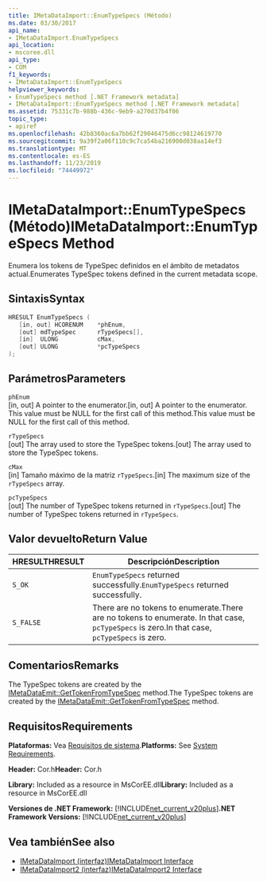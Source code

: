 ```yaml
---
title: IMetaDataImport::EnumTypeSpecs (Método)
ms.date: 03/30/2017
api_name:
- IMetaDataImport.EnumTypeSpecs
api_location:
- mscoree.dll
api_type:
- COM
f1_keywords:
- IMetaDataImport::EnumTypeSpecs
helpviewer_keywords:
- EnumTypeSpecs method [.NET Framework metadata]
- IMetaDataImport::EnumTypeSpecs method [.NET Framework metadata]
ms.assetid: 75331c7b-988b-436c-9eb9-a270d37b4f06
topic_type:
- apiref
ms.openlocfilehash: 42b8360ac6a7bb62f29046475d6cc98124619770
ms.sourcegitcommit: 9a39f2a06f110c9c7ca54ba216900d038aa14ef3
ms.translationtype: MT
ms.contentlocale: es-ES
ms.lasthandoff: 11/23/2019
ms.locfileid: "74449972"
---
```

# <a name="imetadataimportenumtypespecs-method"></a><span data-ttu-id="56635-102">IMetaDataImport::EnumTypeSpecs (Método)</span><span class="sxs-lookup"><span data-stu-id="56635-102">IMetaDataImport::EnumTypeSpecs Method</span></span>
<span data-ttu-id="56635-103">Enumera los tokens de TypeSpec definidos en el ámbito de metadatos actual.</span><span class="sxs-lookup"><span data-stu-id="56635-103">Enumerates TypeSpec tokens defined in the current metadata scope.</span></span>  
  
## <a name="syntax"></a><span data-ttu-id="56635-104">Sintaxis</span><span class="sxs-lookup"><span data-stu-id="56635-104">Syntax</span></span>  
  
```cpp  
HRESULT EnumTypeSpecs (  
   [in, out] HCORENUM    *phEnum,  
   [out] mdTypeSpec      rTypeSpecs[],  
   [in]  ULONG           cMax,  
   [out] ULONG           *pcTypeSpecs  
);  
```  
  
## <a name="parameters"></a><span data-ttu-id="56635-105">Parámetros</span><span class="sxs-lookup"><span data-stu-id="56635-105">Parameters</span></span>  
 `phEnum`  
 <span data-ttu-id="56635-106">[in, out] A pointer to the enumerator.</span><span class="sxs-lookup"><span data-stu-id="56635-106">[in, out] A pointer to the enumerator.</span></span> <span data-ttu-id="56635-107">This value must be NULL for the first call of this method.</span><span class="sxs-lookup"><span data-stu-id="56635-107">This value must be NULL for the first call of this method.</span></span>  
  
 `rTypeSpecs`  
 <span data-ttu-id="56635-108">[out] The array used to store the TypeSpec tokens.</span><span class="sxs-lookup"><span data-stu-id="56635-108">[out] The array used to store the TypeSpec tokens.</span></span>  
  
 `cMax`  
 <span data-ttu-id="56635-109">[in] Tamaño máximo de la matriz `rTypeSpecs`.</span><span class="sxs-lookup"><span data-stu-id="56635-109">[in] The maximum size of the `rTypeSpecs` array.</span></span>  
  
 `pcTypeSpecs`  
 <span data-ttu-id="56635-110">[out] The number of TypeSpec tokens returned in `rTypeSpecs`.</span><span class="sxs-lookup"><span data-stu-id="56635-110">[out] The number of TypeSpec tokens returned in `rTypeSpecs`.</span></span>  
  
## <a name="return-value"></a><span data-ttu-id="56635-111">Valor devuelto</span><span class="sxs-lookup"><span data-stu-id="56635-111">Return Value</span></span>  
  
|<span data-ttu-id="56635-112">HRESULT</span><span class="sxs-lookup"><span data-stu-id="56635-112">HRESULT</span></span>|<span data-ttu-id="56635-113">Descripción</span><span class="sxs-lookup"><span data-stu-id="56635-113">Description</span></span>|  
|-------------|-----------------|  
|`S_OK`|<span data-ttu-id="56635-114">`EnumTypeSpecs` returned successfully.</span><span class="sxs-lookup"><span data-stu-id="56635-114">`EnumTypeSpecs` returned successfully.</span></span>|  
|`S_FALSE`|<span data-ttu-id="56635-115">There are no tokens to enumerate.</span><span class="sxs-lookup"><span data-stu-id="56635-115">There are no tokens to enumerate.</span></span> <span data-ttu-id="56635-116">In that case, `pcTypeSpecs` is zero.</span><span class="sxs-lookup"><span data-stu-id="56635-116">In that case, `pcTypeSpecs` is zero.</span></span>|  
  
## <a name="remarks"></a><span data-ttu-id="56635-117">Comentarios</span><span class="sxs-lookup"><span data-stu-id="56635-117">Remarks</span></span>  
 <span data-ttu-id="56635-118">The TypeSpec tokens are created by the [IMetaDataEmit::GetTokenFromTypeSpec](../../../../docs/framework/unmanaged-api/metadata/imetadataemit-gettokenfromtypespec-method.md) method.</span><span class="sxs-lookup"><span data-stu-id="56635-118">The TypeSpec tokens are created by the [IMetaDataEmit::GetTokenFromTypeSpec](../../../../docs/framework/unmanaged-api/metadata/imetadataemit-gettokenfromtypespec-method.md) method.</span></span>  
  
## <a name="requirements"></a><span data-ttu-id="56635-119">Requisitos</span><span class="sxs-lookup"><span data-stu-id="56635-119">Requirements</span></span>  
 <span data-ttu-id="56635-120">**Plataformas:** Vea [Requisitos de sistema](../../../../docs/framework/get-started/system-requirements.md).</span><span class="sxs-lookup"><span data-stu-id="56635-120">**Platforms:** See [System Requirements](../../../../docs/framework/get-started/system-requirements.md).</span></span>  
  
 <span data-ttu-id="56635-121">**Header:** Cor.h</span><span class="sxs-lookup"><span data-stu-id="56635-121">**Header:** Cor.h</span></span>  
  
 <span data-ttu-id="56635-122">**Library:** Included as a resource in MsCorEE.dll</span><span class="sxs-lookup"><span data-stu-id="56635-122">**Library:** Included as a resource in MsCorEE.dll</span></span>  
  
 <span data-ttu-id="56635-123">**Versiones de .NET Framework:** [!INCLUDE[net_current_v20plus](../../../../includes/net-current-v20plus-md.md)]</span><span class="sxs-lookup"><span data-stu-id="56635-123">**.NET Framework Versions:** [!INCLUDE[net_current_v20plus](../../../../includes/net-current-v20plus-md.md)]</span></span>  
  
## <a name="see-also"></a><span data-ttu-id="56635-124">Vea también</span><span class="sxs-lookup"><span data-stu-id="56635-124">See also</span></span>

- [<span data-ttu-id="56635-125">IMetaDataImport (interfaz)</span><span class="sxs-lookup"><span data-stu-id="56635-125">IMetaDataImport Interface</span></span>](../../../../docs/framework/unmanaged-api/metadata/imetadataimport-interface.md)
- [<span data-ttu-id="56635-126">IMetaDataImport2 (interfaz)</span><span class="sxs-lookup"><span data-stu-id="56635-126">IMetaDataImport2 Interface</span></span>](../../../../docs/framework/unmanaged-api/metadata/imetadataimport2-interface.md)
